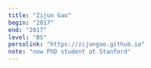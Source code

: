 ```yaml
---
title: "Zijun Gao"
begin: "2017"
end: "2017"
level: "BS"
persolink: "https://zijungao.github.io"
note: "now PhD student at Stanford"
---
```

